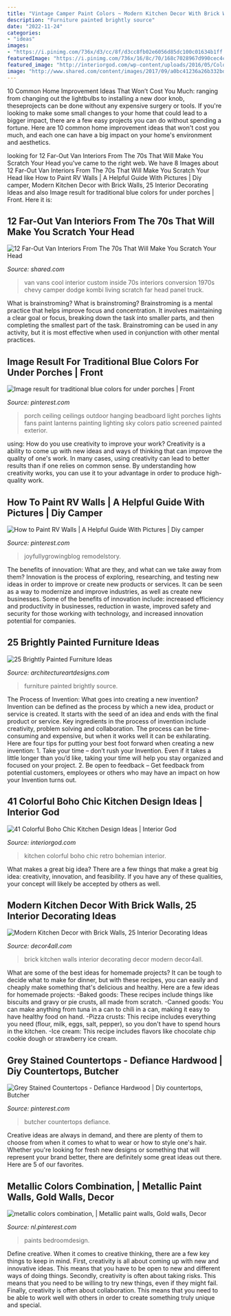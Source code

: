 ```yaml
---
title: "Vintage Camper Paint Colors ~ Modern Kitchen Decor With Brick Walls, 25 Interior Decorating Ideas"
description: "Furniture painted brightly source"
date: "2022-11-24"
categories:
- "ideas"
images:
- "https://i.pinimg.com/736x/d3/cc/8f/d3cc8fb02e6056d85dc100c01634b1ff.jpg"
featuredImage: "https://i.pinimg.com/736x/16/8c/70/168c7028967d990cec4cc5d0e2ac2147--kitchen-islands-countertops.jpg"
featured_image: "http://interiorgod.com/wp-content/uploads/2016/05/Colorful-Retro-Kitchen-Design-Idea-With-Bohemian-Touch.jpg"
image: "http://www.shared.com/content/images/2017/09/a0bc41236a26b332bdc687e2f0c8a863--cool-vans-conversion-van.jpg"
---
```



10 Common Home Improvement Ideas That Won’t Cost You Much: ranging from changing out the lightbulbs to installing a new door knob, theseprojects can be done without any expensive surgery or tools.
If you're looking to make some small changes to your home that could lead to a bigger impact, there are a few easy projects you can do without spending a fortune. Here are 10 common home improvement ideas that won't cost you much, and each one can have a big impact on your home's environment and aesthetics.

	

		
looking for 12 Far-Out Van Interiors From The 70s That Will Make You Scratch Your Head you've came to the right web. We have 8 Images about 12 Far-Out Van Interiors From The 70s That Will Make You Scratch Your Head like How to Paint RV Walls | A Helpful Guide With Pictures | Diy camper, Modern Kitchen Decor with Brick Walls, 25 Interior Decorating Ideas and also Image result for traditional blue colors for under porches | Front. Here it is:
		
    
## 12 Far-Out Van Interiors From The 70s That Will Make You Scratch Your Head

<img loading=lazy src="http://www.shared.com/content/images/2017/09/a0bc41236a26b332bdc687e2f0c8a863--cool-vans-conversion-van.jpg" onerror="this.onerror=null;this.src='https://tse3.mm.bing.net/th?id=OIP.5TOeaEjoebkWV5pLlxMcFwHaFj&amp;pid=15.1';" alt="12 Far-Out Van Interiors From The 70s That Will Make You Scratch Your Head">

_Source: shared.com_

>van vans cool interior custom inside 70s interiors conversion 1970s chevy camper dodge kombi living scratch far head panel truck. 

	

What is brainstroming?
What is brainstroming? Brainstroming is a mental practice that helps improve focus and concentration. It involves maintaining a clear goal or focus, breaking down the task into smaller parts, and then completing the smallest part of the task. Brainstroming can be used in any activity, but it is most effective when used in conjunction with other mental practices.

    
## Image Result For Traditional Blue Colors For Under Porches | Front

<img loading=lazy src="https://i.pinimg.com/736x/92/66/a2/9266a25afff163936547b5a9b9e2799d.jpg" onerror="this.onerror=null;this.src='https://tse1.mm.bing.net/th?id=OIP.84MsNCGdlFhotIP0zH93ZAHaLH&amp;pid=15.1';" alt="Image result for traditional blue colors for under porches | Front">

_Source: pinterest.com_

>porch ceiling ceilings outdoor hanging beadboard light porches lights fans paint lanterns painting lighting sky colors patio screened painted exterior. 

	

using: How do you use creativity to improve your work?
Creativity is a ability to come up with new ideas and ways of thinking that can improve the quality of one's work. In many cases, using creativity can lead to better results than if one relies on common sense. By understanding how creativity works, you can use it to your advantage in order to produce high-quality work.

    
## How To Paint RV Walls | A Helpful Guide With Pictures | Diy Camper

<img loading=lazy src="https://i.pinimg.com/736x/74/20/c1/7420c140e9567df48eaf65497bd431f4.jpg" onerror="this.onerror=null;this.src='https://tse3.mm.bing.net/th?id=OIP.DwEwJV8wcbiOJ1aEh8IPDgHaJ3&amp;pid=15.1';" alt="How to Paint RV Walls | A Helpful Guide With Pictures | Diy camper">

_Source: pinterest.com_

>joyfullygrowingblog remodelstory. 

	

The benefits of innovation: What are they, and what can we take away from them?
Innovation is the process of exploring, researching, and testing new ideas in order to improve or create new products or services. It can be seen as a way to modernize and improve industries, as well as create new businesses. Some of the benefits of innovation include: increased efficiency and productivity in businesses, reduction in waste, improved safety and security for those working with technology, and increased innovation potential for companies.

    
## 25 Brightly Painted Furniture Ideas

<img loading=lazy src="https://www.architectureartdesigns.com/wp-content/uploads/2013/06/723-630x945.jpg" onerror="this.onerror=null;this.src='https://tse1.mm.bing.net/th?id=OIP.tIVro-ldkKt0snbNEcUglAHaLH&amp;pid=15.1';" alt="25 Brightly Painted Furniture Ideas">

_Source: architectureartdesigns.com_

>furniture painted brightly source. 

	

The Process of Invention: What goes into creating a new invention?
Invention can be defined as the process by which a new idea, product or service is created. It starts with the seed of an idea and ends with the final product or service. Key ingredients in the process of invention include creativity, problem solving and collaboration. The process can be time-consuming and expensive, but when it works well it can be exhilarating. Here are four tips for putting your best foot forward when creating a new invention: 1. Take your time – don’t rush your Invention. Even if it takes a little longer than you’d like, taking your time will help you stay organized and focused on your project. 2. Be open to feedback – Get feedback from potential customers, employees or others who may have an impact on how your Invention turns out. 
    
## 41 Colorful Boho Chic Kitchen Design Ideas | Interior God

<img loading=lazy src="http://interiorgod.com/wp-content/uploads/2016/05/Colorful-Retro-Kitchen-Design-Idea-With-Bohemian-Touch.jpg" onerror="this.onerror=null;this.src='https://tse4.mm.bing.net/th?id=OIP.VUuOMse1WZt0Uyf5tZNvaAHaKW&amp;pid=15.1';" alt="41 Colorful Boho Chic Kitchen Design Ideas | Interior God">

_Source: interiorgod.com_

>kitchen colorful boho chic retro bohemian interior. 

	

What makes a great big idea?
There are a few things that make a great big idea: creativity, innovation, and feasibility. If you have any of these qualities, your concept will likely be accepted by others as well.

    
## Modern Kitchen Decor With Brick Walls, 25 Interior Decorating Ideas

<img loading=lazy src="http://www.decor4all.com/wp-content/uploads/2014/08/brick-wall-design-kitchen-decor-materials-19.jpg" onerror="this.onerror=null;this.src='https://tse2.mm.bing.net/th?id=OIP.pCQ7-tAU_JvJqFMnGjmmsAHaE8&amp;pid=15.1';" alt="Modern Kitchen Decor with Brick Walls, 25 Interior Decorating Ideas">

_Source: decor4all.com_

>brick kitchen walls interior decorating decor modern decor4all. 

	

What are some of the best ideas for homemade projects?
It can be tough to decide what to make for dinner, but with these recipes, you can easily and cheaply make something that's delicious and healthy. Here are a few ideas for homemade projects: 
-Baked goods: These recipes include things like biscuits and gravy or pie crusts, all made from scratch.
-Canned goods: You can make anything from tuna in a can to chili in a can, making it easy to have healthy food on hand.
-Pizza crusts: This recipe includes everything you need (flour, milk, eggs, salt, pepper), so you don't have to spend hours in the kitchen.
-Ice cream: This recipe includes flavors like chocolate chip cookie dough or strawberry ice cream.

    
## Grey Stained Countertops - Defiance Hardwood | Diy Countertops, Butcher

<img loading=lazy src="https://i.pinimg.com/736x/16/8c/70/168c7028967d990cec4cc5d0e2ac2147--kitchen-islands-countertops.jpg" onerror="this.onerror=null;this.src='https://tse3.mm.bing.net/th?id=OIP.dTNCYTkZDBqSWbJM8PK8MwHaHa&amp;pid=15.1';" alt="Grey Stained Countertops - Defiance Hardwood | Diy countertops, Butcher">

_Source: pinterest.com_

>butcher countertops defiance. 

	

Creative ideas are always in demand, and there are plenty of them to choose from when it comes to what to wear or how to style one's hair. Whether you're looking for fresh new designs or something that will represent your brand better, there are definitely some great ideas out there. Here are 5 of our favorites.

    
## Metallic Colors Combination, | Metallic Paint Walls, Gold Walls, Decor

<img loading=lazy src="https://i.pinimg.com/736x/d3/cc/8f/d3cc8fb02e6056d85dc100c01634b1ff.jpg" onerror="this.onerror=null;this.src='https://tse2.mm.bing.net/th?id=OIP.DuEMo7cmPx-8iLw49P9nwAHaJ4&amp;pid=15.1';" alt="metallic colors combination, | Metallic paint walls, Gold walls, Decor">

_Source: nl.pinterest.com_

>paints bedroomdesign. 

	

Define creative.
When it comes to creative thinking, there are a few key things to keep in mind. First, creativity is all about coming up with new and innovative ideas. This means that you have to be open to new and different ways of doing things. Secondly, creativity is often about taking risks. This means that you need to be willing to try new things, even if they might fail. Finally, creativity is often about collaboration. This means that you need to be able to work well with others in order to create something truly unique and special.

